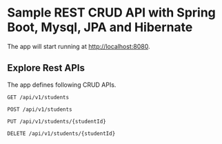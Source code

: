 # Sample REST CRUD API with Spring Boot, Mysql, JPA and Hibernate

The app will start running at <http://localhost:8080>.

## Explore Rest APIs

The app defines following CRUD APIs.

    GET /api/v1/students
    
    POST /api/v1/students
    
    PUT /api/v1/students/{studentId}
    
    DELETE /api/v1/students/{studentId}
